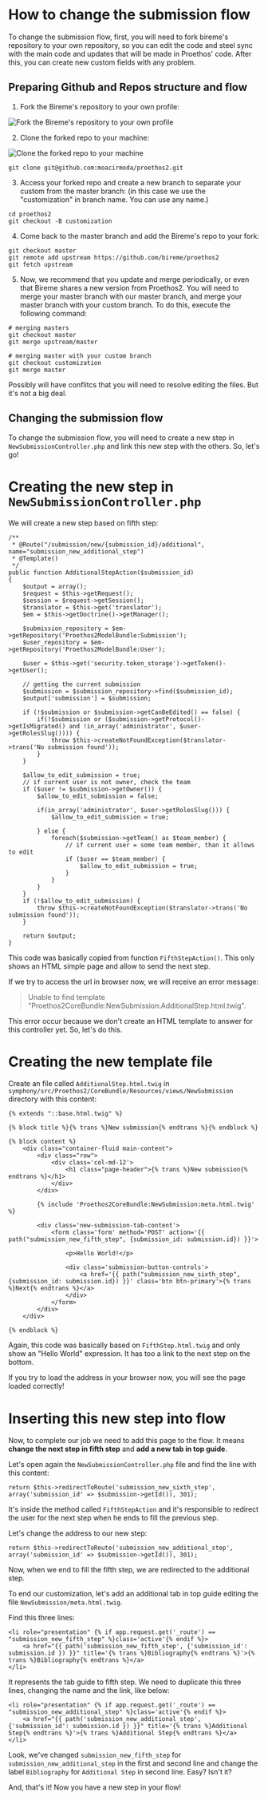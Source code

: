 How to change the submission flow
=================================

To change the submission flow, first, you will need to fork bireme's repository to your own repository, so you can edit the code
and steel sync with the main code and updates that will be made in Proethos' code. After this, you can create new custom
fields with any problem.


Preparing Github and Repos structure and flow
---------------------------------------------

1. Fork the Bireme's repository to your own profile:

![Fork the Bireme's repository to your own profile](../img/how-to-create-custom-fields-1.png)

2. Clone the forked repo to your machine:

![Clone the forked repo to your machine](../img/how-to-create-custom-fields-2.png)
```
git clone git@github.com:moacirmoda/proethos2.git
```

3. Access your forked repo and create a new branch to separate your custom from the master branch: (in this case we use
the "customization" in branch name. You can use any name.)
```
cd proethos2
git checkout -B customization
```

4. Come back to the master branch and add the Bireme's repo to your fork:
```
git checkout master
git remote add upstream https://github.com/bireme/proethos2
git fetch upstream
```

5. Now, we recommend that you update and merge periodically, or even that Bireme shares a new version from Proethos2.
You will need to merge your master branch with our master branch, and merge your master branch with your custom branch.
To do this, execute the following command:
```
# merging masters
git checkout master
git merge upstream/master

# merging master with your custom branch
git checkout customization
git merge master
```
Possibly will have conflitcs that you will need to resolve editing the files. But it's not a big deal.

Changing the submission flow
----------------------------

To change the submission flow, you will need to create a new step in `NewSubmissionController.php` and link this new
step with the others. So, let's go!

# Creating the new step in `NewSubmissionController.php`

We will create a new step based on fifth step:
```
/**
 * @Route("/submission/new/{submission_id}/additional", name="submission_new_additional_step")
 * @Template()
 */
public function AdditionalStepAction($submission_id)
{
    $output = array();
    $request = $this->getRequest();
    $session = $request->getSession();
    $translator = $this->get('translator');
    $em = $this->getDoctrine()->getManager();

    $submission_repository = $em->getRepository('Proethos2ModelBundle:Submission');
    $user_repository = $em->getRepository('Proethos2ModelBundle:User');

    $user = $this->get('security.token_storage')->getToken()->getUser();

    // getting the current submission
    $submission = $submission_repository->find($submission_id);
    $output['submission'] = $submission;

    if (!$submission or $submission->getCanBeEdited() == false) {
        if(!$submission or ($submission->getProtocol()->getIsMigrated() and !in_array('administrator', $user->getRolesSlug()))) {
            throw $this->createNotFoundException($translator->trans('No submission found'));
        }
    }

    $allow_to_edit_submission = true;
    // if current user is not owner, check the team
    if ($user != $submission->getOwner()) {
        $allow_to_edit_submission = false;

        if(in_array('administrator', $user->getRolesSlug())) {
            $allow_to_edit_submission = true;

        } else {
            foreach($submission->getTeam() as $team_member) {
                // if current user = some team member, than it allows to edit
                if ($user == $team_member) {
                    $allow_to_edit_submission = true;
                }
            }
        }
    }
    if (!$allow_to_edit_submission) {
        throw $this->createNotFoundException($translator->trans('No submission found'));
    }

    return $output;
}
```

This code was basically copied from function `FifthStepAction()`. This only shows an HTML simple page and allow to send
the next step.

If we try to access the url in browser now, we will receive an error message:

> Unable to find template "Proethos2CoreBundle:NewSubmission:AdditionalStep.html.twig".

This error occur because we don't create an HTML template to answer for this controller yet. So, let's do this.

# Creating the new template file

Create an file called `AdditionalStep.html.twig` in `symphony/src/Proethos2/CoreBundle/Resources/views/NewSubmission`
directory with this content:

```
{% extends "::base.html.twig" %}

{% block title %}{% trans %}New submission{% endtrans %}{% endblock %}

{% block content %}
    <div class="container-fluid main-content">
        <div class="row">
            <div class='col-md-12'>
                <h1 class="page-header">{% trans %}New submission{% endtrans %}</h1>
            </div>
        </div>

        {% include 'Proethos2CoreBundle:NewSubmission:meta.html.twig' %}

        <div class='new-submission-tab-content'>
            <form class='form' method='POST' action='{{ path("submission_new_fifth_step", {submission_id: submission.id}) }}'>

                <p>Hello World!</p>

                <div class='submission-button-controls'>
                    <a href='{{ path("submission_new_sixth_step", {submission_id: submission.id}) }}' class='btn btn-primary'>{% trans %}Next{% endtrans %}</a>
                </div>
            </form>
        </div>
    </div>

{% endblock %}
```

Again, this code was basically based on `FifthStep.html.twig` and only show an "Hello World" expression. It has too a
link to the next step on the bottom.

If you try to load the address in your browser now, you will see the page loaded correctly!

# Inserting this new step into flow

Now, to complete our job we need to add this page to the flow. It means __change the next step in fifth step__ and
__add a new tab in top guide__.

Let's open again the `NewSubmissionController.php` file and find the line with this content:

```
return $this->redirectToRoute('submission_new_sixth_step', array('submission_id' => $submission->getId()), 301);
```

It's inside the method called `FifthStepAction` and it's responsible to redirect the user for the next step when he
ends to fill the previous step.

Let's change the address to our new step:
```
return $this->redirectToRoute('submission_new_additional_step', array('submission_id' => $submission->getId()), 301);
```

Now, when we end to fill the fifth step, we are redirected to the additional step.

To end our customization, let's add an additional tab in top guide editing the file `NewSubmission/meta.html.twig`.

Find this three lines:
```
<li role="presentation" {% if app.request.get('_route') == "submission_new_fifth_step" %}class='active'{% endif %}>
    <a href="{{ path('submission_new_fifth_step', {'submission_id': submission.id }) }}" title='{% trans %}Bibliography{% endtrans %}'>{% trans %}Bibliography{% endtrans %}</a>
</li>
```

It represents the tab guide to fifth step. We need to duplicate this three lines, changing the name and the link, like
below:
```
<li role="presentation" {% if app.request.get('_route') == "submission_new_additional_step" %}class='active'{% endif %}>
    <a href="{{ path('submission_new_additional_step', {'submission_id': submission.id }) }}" title='{% trans %}Additional Step{% endtrans %}'>{% trans %}Additional Step{% endtrans %}</a>
</li>
```

Look, we've changed `submission_new_fifth_step` for `submission_new_additional_step` in the first and second line and
change the label `Bibliography` for `Additional Step` in second line. Easy? Isn't it?

And, that's it! Now you have a new step in your flow!
